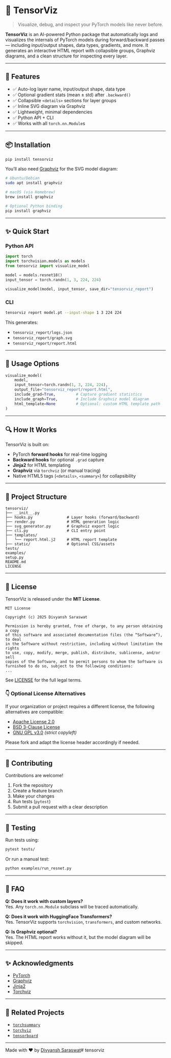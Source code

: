 # 🧠 TensorViz

> Visualize, debug, and inspect your PyTorch models like never before.

**TensorViz** is an AI-powered Python package that automatically logs and visualizes the internals of PyTorch models during forward/backward passes — including input/output shapes, data types, gradients, and more. It generates an interactive HTML report with collapsible groups, Graphviz diagrams, and a clean structure for inspecting every layer.

---

## 🚀 Features

- ✅ Auto-log layer name, input/output shape, data type
- ✅ Optional gradient stats (mean ± std) after `.backward()`
- ✅ Collapsible `<details>` sections for layer groups
- ✅ Inline SVG diagram via Graphviz
- ✅ Lightweight, minimal dependencies
- ✅ Python API + CLI
- ✅ Works with all `torch.nn.Module`s

---

## 📦 Installation

```bash
pip install tensorviz
```

You’ll also need [Graphviz](https://graphviz.org/) for the SVG model diagram:

```bash
# Ubuntu/Debian
sudo apt install graphviz

# macOS (via Homebrew)
brew install graphviz

# Optional Python binding
pip install graphviz
```

---

## ✨ Quick Start

### Python API

```python
import torch
import torchvision.models as models
from tensorviz import visualize_model

model = models.resnet18()
input_tensor = torch.randn(1, 3, 224, 224)

visualize_model(model, input_tensor, save_dir="tensorviz_report")
```

### CLI

```bash
tensorviz report model.pt --input-shape 1 3 224 224
```

This generates:

- `tensorviz_report/logs.json`
- `tensorviz_report/graph.svg`
- `tensorviz_report/report.html`

---

## 🧰 Usage Options

```python
visualize_model(
    model,
    input_tensor=torch.randn(1, 3, 224, 224),
    output_file="tensorviz_report/report.html",
    include_grad=True,         # Capture gradient statistics
    include_graph=True,        # Include Graphviz model diagram
    html_template=None         # Optional: custom HTML template path
)
```

---

## 🔍 How It Works

TensorViz is built on:

- PyTorch **forward hooks** for real-time logging
- **Backward hooks** for optional `.grad` capture
- **Jinja2** for HTML templating
- **Graphviz** via `torchviz` (or manual tracing)
- Native HTML5 tags (`<details>`, `<summary>`) for collapsibility

---

## 📁 Project Structure

```plaintext
tensorviz/
├── __init__.py
├── hooks.py               # Layer hooks (forward/backward)
├── render.py              # HTML generation logic
├── svg_generator.py       # Graphviz export logic
├── cli.py                 # CLI entry point
├── templates/
│   └── report.html.j2     # HTML report template
├── static/                # Optional CSS/assets
tests/
examples/
setup.py
README.md
LICENSE
```

---

## 📜 License

TensorViz is released under the **MIT License**.

```text
MIT License

Copyright (c) 2025 Divyansh Saraswat

Permission is hereby granted, free of charge, to any person obtaining a copy
of this software and associated documentation files (the “Software”), to deal
in the Software without restriction, including without limitation the rights
to use, copy, modify, merge, publish, distribute, sublicense, and/or sell
copies of the Software, and to permit persons to whom the Software is
furnished to do so, subject to the following conditions:
...
```

See [LICENSE](./LICENSE) for the full legal terms.

### 👇 Optional License Alternatives

If your organization or project requires a different license, the following alternatives are compatible:

- [Apache License 2.0](https://opensource.org/licenses/Apache-2.0)
- [BSD 3-Clause License](https://opensource.org/licenses/BSD-3-Clause)
- [GNU GPL v3.0](https://www.gnu.org/licenses/gpl-3.0.html) *(strict copyleft)*

Please fork and adapt the license header accordingly if needed.

---

## 👥 Contributing

Contributions are welcome!

1. Fork the repository
2. Create a feature branch
3. Make your changes
4. Run tests (`pytest`)
5. Submit a pull request with a clear description

---

## 🧪 Testing

Run tests using:

```bash
pytest tests/
```

Or run a manual test:

```bash
python examples/run_resnet.py
```

---

## 🙋 FAQ

**Q: Does it work with custom layers?**  
Yes. Any `torch.nn.Module` subclass will be traced automatically.

**Q: Does it work with HuggingFace Transformers?**  
Yes. TensorViz supports `torchvision`, `transformers`, and custom networks.

**Q: Is Graphviz optional?**  
Yes. The HTML report works without it, but the model diagram will be skipped.

---

## ✨ Acknowledgments

- [PyTorch](https://pytorch.org/)
- [Graphviz](https://graphviz.org/)
- [Jinja2](https://jinja.palletsprojects.com/)
- [Torchviz](https://github.com/szagoruyko/pytorchviz)

---

## 🔗 Related Projects

- [`torchsummary`](https://github.com/sksq96/pytorch-summary)
- [`torchviz`](https://github.com/szagoruyko/pytorchviz)
- [`tensorboard`](https://pytorch.org/docs/stable/tensorboard.html)

---

Made with ❤️ by [Divyansh Saraswat](https://github.com/divyanshsaraswat)#   t e n s o r v i z  
 